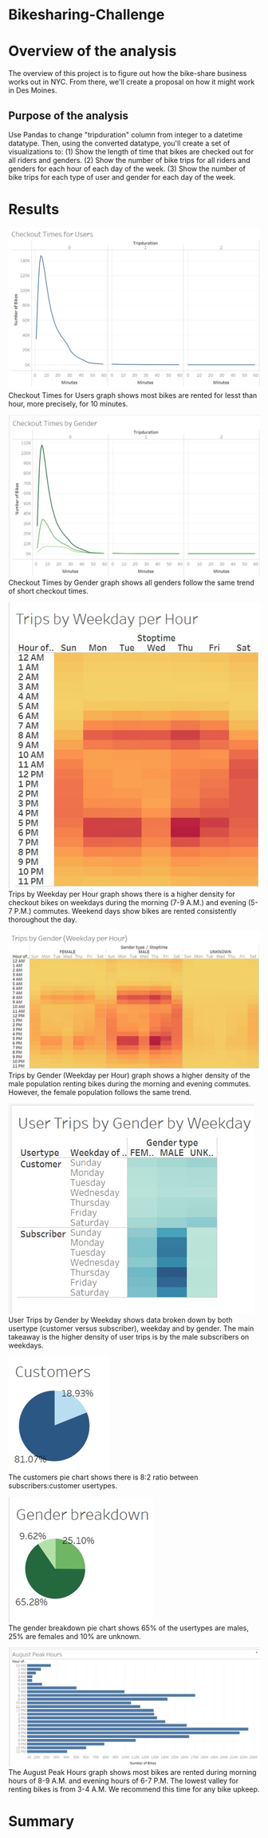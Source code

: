 # Bikesharing-Challenge
# Overview of the analysis
The overview of this project is to figure out how the bike-share business works out in NYC. From there, we'll create a proposal on how it might work in Des Moines.
## Purpose of the analysis
Use Pandas to change "tripduration" column from integer to a datetime datatype. Then, using the converted datatype, you'll create a set of visualizations to:
(1) Show the length of time that bikes are checked out for all riders and genders.
(2) Show the number of bike trips for all riders and genders for each hour of each day of the week.
(3) Show the number of bike trips for each type of user and gender for each day of the week.
# Results
![Checkout Times for Users](https://github.com/arelysrsd87/Bikesharing-Challenge/blob/main/Images/checkout%20times%20for%20users.jpg)
Checkout Times for Users graph shows most bikes are rented for lesst than hour, more precisely, for 10 minutes.

![Checkout Times by Gender](https://github.com/arelysrsd87/Bikesharing-Challenge/blob/main/Images/checkout%20times%20by%20gender.jpg)
Checkout Times by Gender graph shows all genders follow the same trend of short checkout times.

![Trips by Weekday per Hour](https://github.com/arelysrsd87/Bikesharing-Challenge/blob/main/Images/trips%20by%20weekday%20per%20hour.jpg)   
Trips by Weekday per Hour graph shows there is a higher density for checkout bikes on weekdays during the morning (7-9 A.M.) and evening (5-7 P.M.) commutes. Weekend days show bikes are rented consistently thoroughout the day.

![Trips by Gender](https://github.com/arelysrsd87/Bikesharing-Challenge/blob/main/Images/trips%20by%20gender%20weekday%20per%20hour.jpg)    
Trips by Gender (Weekday per Hour) graph shows a higher density of the male population renting bikes during the morning and evening commutes. However, the female population follows the same trend.

![User Trips by Gender by Weekday](https://github.com/arelysrsd87/Bikesharing-Challenge/blob/main/Images/user%20trips%20by%20gender%20by%20weekday.jpg)    
User Trips by Gender by Weekday shows data broken down by both usertype (customer versus subscriber), weekday and by gender. The main takeaway is the higher density of user trips is by the male subscribers on weekdays.

![Customers](https://github.com/arelysrsd87/Bikesharing-Challenge/blob/main/Images/customers.jpg)   
The customers pie chart shows there is 8:2 ratio between subscribers:customer usertypes.

![Gender breakdown](https://github.com/arelysrsd87/Bikesharing-Challenge/blob/main/Images/gender%20breakdown.jpg)     
The gender breakdown pie chart shows 65% of the usertypes are males, 25% are females and 10% are unknown.

![August Peak Hours](https://github.com/arelysrsd87/Bikesharing-Challenge/blob/main/Images/August%20peak%20hours.jpg)   
The August Peak Hours graph shows most bikes are rented during morning hours of 8-9 A.M. and evening hours of 6-7 P.M. The lowest valley for renting bikes is from 3-4 A.M. We recommend this time for any bike upkeep.

# Summary